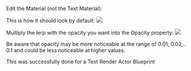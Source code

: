 
Edit the Material (not the Text Material):

This is how it should look by default:
![](https://i.imgur.com/WZYo3x3.png)

Multiply the lerp with the opacity you want into the Opacity property:
![](https://i.imgur.com/7mQqgYm.png)


Be aware that opacity may be more noticeable at the range of 0.01, 0.02,.. 0.1 and could be less noticeable at higher values.

This was successfully done for a Text Render Actor Blueprint